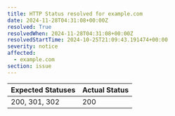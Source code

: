 ```yaml
---
title: HTTP Status resolved for example.com
date: 2024-11-28T04:31:08+00:00Z
resolved: True
resolvedWhen: 2024-11-28T04:31:08+00:00Z
resolvedStartTime: 2024-10-25T21:09:43.191474+00:00
severity: notice
affected:
  - example.com
section: issue
---
```


| Expected Statuses | Actual Status  |
|-------------------|----------------|
| 200, 301, 302 | 200 |
